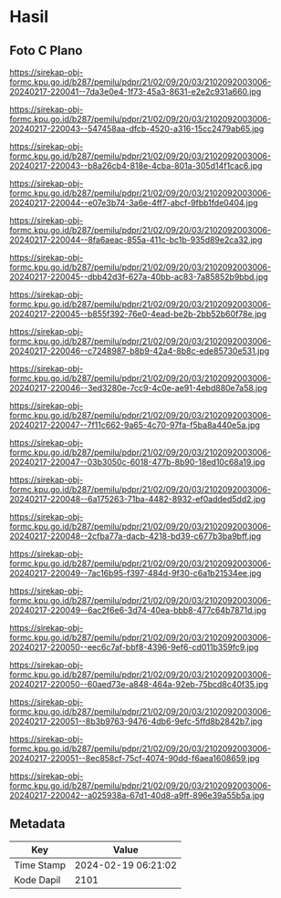 # Hasil

## Foto C Plano

https://sirekap-obj-formc.kpu.go.id/b287/pemilu/pdpr/21/02/09/20/03/2102092003006-20240217-220041--7da3e0e4-1f73-45a3-8631-e2e2c931a660.jpg

https://sirekap-obj-formc.kpu.go.id/b287/pemilu/pdpr/21/02/09/20/03/2102092003006-20240217-220043--547458aa-dfcb-4520-a316-15cc2479ab65.jpg

https://sirekap-obj-formc.kpu.go.id/b287/pemilu/pdpr/21/02/09/20/03/2102092003006-20240217-220043--b8a26cb4-818e-4cba-801a-305d14f1cac6.jpg

https://sirekap-obj-formc.kpu.go.id/b287/pemilu/pdpr/21/02/09/20/03/2102092003006-20240217-220044--e07e3b74-3a6e-4ff7-abcf-9fbb1fde0404.jpg

https://sirekap-obj-formc.kpu.go.id/b287/pemilu/pdpr/21/02/09/20/03/2102092003006-20240217-220044--8fa6aeac-855a-411c-bc1b-935d89e2ca32.jpg

https://sirekap-obj-formc.kpu.go.id/b287/pemilu/pdpr/21/02/09/20/03/2102092003006-20240217-220045--dbb42d3f-627a-40bb-ac83-7a85852b9bbd.jpg

https://sirekap-obj-formc.kpu.go.id/b287/pemilu/pdpr/21/02/09/20/03/2102092003006-20240217-220045--b855f392-76e0-4ead-be2b-2bb52b60f78e.jpg

https://sirekap-obj-formc.kpu.go.id/b287/pemilu/pdpr/21/02/09/20/03/2102092003006-20240217-220046--c7248987-b8b9-42a4-8b8c-ede85730e531.jpg

https://sirekap-obj-formc.kpu.go.id/b287/pemilu/pdpr/21/02/09/20/03/2102092003006-20240217-220046--3ed3280e-7cc9-4c0e-ae91-4ebd880e7a58.jpg

https://sirekap-obj-formc.kpu.go.id/b287/pemilu/pdpr/21/02/09/20/03/2102092003006-20240217-220047--7f11c662-9a65-4c70-97fa-f5ba8a440e5a.jpg

https://sirekap-obj-formc.kpu.go.id/b287/pemilu/pdpr/21/02/09/20/03/2102092003006-20240217-220047--03b3050c-6018-477b-8b90-18ed10c68a19.jpg

https://sirekap-obj-formc.kpu.go.id/b287/pemilu/pdpr/21/02/09/20/03/2102092003006-20240217-220048--6a175263-71ba-4482-8932-ef0added5dd2.jpg

https://sirekap-obj-formc.kpu.go.id/b287/pemilu/pdpr/21/02/09/20/03/2102092003006-20240217-220048--2cfba77a-dacb-4218-bd39-c677b3ba9bff.jpg

https://sirekap-obj-formc.kpu.go.id/b287/pemilu/pdpr/21/02/09/20/03/2102092003006-20240217-220049--7ac16b95-f397-484d-9f30-c6a1b21534ee.jpg

https://sirekap-obj-formc.kpu.go.id/b287/pemilu/pdpr/21/02/09/20/03/2102092003006-20240217-220049--6ac2f6e6-3d74-40ea-bbb8-477c64b7871d.jpg

https://sirekap-obj-formc.kpu.go.id/b287/pemilu/pdpr/21/02/09/20/03/2102092003006-20240217-220050--eec6c7af-bbf8-4396-9ef6-cd011b359fc9.jpg

https://sirekap-obj-formc.kpu.go.id/b287/pemilu/pdpr/21/02/09/20/03/2102092003006-20240217-220050--60aed73e-a848-464a-92eb-75bcd8c40f35.jpg

https://sirekap-obj-formc.kpu.go.id/b287/pemilu/pdpr/21/02/09/20/03/2102092003006-20240217-220051--8b3b9763-9476-4db6-9efc-5ffd8b2842b7.jpg

https://sirekap-obj-formc.kpu.go.id/b287/pemilu/pdpr/21/02/09/20/03/2102092003006-20240217-220051--8ec858cf-75cf-4074-90dd-f6aea1608659.jpg

https://sirekap-obj-formc.kpu.go.id/b287/pemilu/pdpr/21/02/09/20/03/2102092003006-20240217-220042--a025938a-67d1-40d8-a9ff-896e39a55b5a.jpg


## Metadata

| Key        | Value               |
| ---------- | ------------------- |
| Time Stamp | 2024-02-19 06:21:02 |
| Kode Dapil | 2101                |



